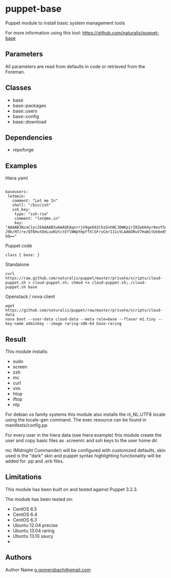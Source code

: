 puppet-base
===================

Puppet module to install basic system management tools

For more information using this tool: https://github.com/naturalis/puppet-base

Parameters
-------------
All parameters are read from defaults in code or retrieved from the Foreman. 

Classes
-------------
- base
- base::packages
- base::users
- base::config
- base::download

Dependencies
-------------
- repoforge


Examples
-------------
Hiera yaml
```

baseusers:
 letmein:
   comment: "Let me In"
   shell: "/bin/zsh"
   ssh_key:
    type: "ssh-rsa"
    comment: "let@me.in"
    key: "AAAAB3NzaC1yc2EAAAABIwAAAQEAqnrrjV9ge602ChzGnhNCJDWKp1rI0Zwb64yr8evY5ozINNzyHaWGwp20JRQbPmwhd3TQDPI3hQ48n8fTagCGKRUnim25A9Fmx25viXDA7VjmfmJvC11zZgP+7cGploLcU3aOKABOpNu38tOqcI2oUgy
J9b/H7/re/QT6HutOeLuoKUtctEflWWpYmpYfXlSFrvCmrI11cVLAA6ORuV7HaWitUe6e85bv+Wxu7RICUf4HNjZRJaZdDZkaR55Y+C147qc9VcCJuJFQbOjdhocxr9AJX0ECSeW5aooB3MOvefuCxXSlCgtQTczJhJiXUo97W+/SqzupB57Ju+jnK2Xw
bQ=="
```
Puppet code
```
class { base: }
```
Standalone
```
curl https://raw.github.com/naturalis/puppet/master/private/scripts/cloud-puppet.sh > cloud-puppet.sh; chmod +x cloud-puppet.sh;./cloud-puppet.sh base
```
Openstack / nova client
```
wget https://github.com/naturalis/puppet/raw/master/private/scripts/cloud-data
nova boot --user-data cloud-data --meta role=base --flavor m1.tiny --key-name adminkey --image raring-x86-64 base-raring
```
Result
-------------
This module installs:
- sudo
- screen
- zsh
- mc
- curl
- vim
- htop
- iftop
- ntp

For debian os family systems this module also installs the nl_NL.UTF8 locale using the locale-gen command. The exec resource can be found in manifests/config.pp

For every user in the hiera data (see hiera example) this module create the user and copy basic files as .screenrc and ssh keys to the user home dir.

mc (Midnight Commander) will be configured with customized defaults, skin used is the "dark" skin and puppet syntax highlighting functionality will be added for .pp and .erb files.

Limitations
-------------
This module has been built on and tested against Puppet 3.2.3.

The module has been tested on:
- CentOS 6.5
- CentOS 6.4
- CentOS 6.3
- Ubuntu 12.04 precise
- Ubuntu 13.04 raring
- Ubuntu 13.10 saucy
- 
Authors
-------------
Author Name <p.gomersbach@gmail.com>

